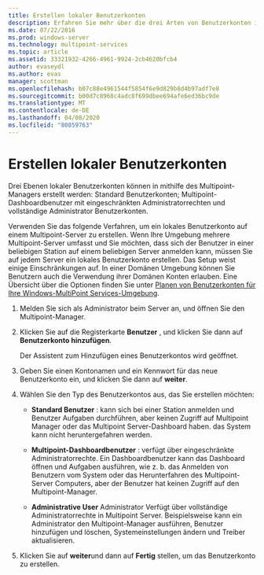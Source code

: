 ```yaml
---
title: Erstellen lokaler Benutzerkonten
description: Erfahren Sie mehr über die drei Arten von Benutzerkonten in Multipoint Services
ms.date: 07/22/2016
ms.prod: windows-server
ms.technology: multipoint-services
ms.topic: article
ms.assetid: 33321932-4266-4961-9924-2cb4620bfcb4
author: evaseydl
ms.author: evas
manager: scottman
ms.openlocfilehash: b07c88e4961544f5854f6e9d829b8d4b97adf7e8
ms.sourcegitcommit: b00d7c8968c4adc8f699dbee694afe6ed36bc9de
ms.translationtype: MT
ms.contentlocale: de-DE
ms.lasthandoff: 04/08/2020
ms.locfileid: "80859763"
---
```

# <a name="create-local-user-accounts"></a>Erstellen lokaler Benutzerkonten
Drei Ebenen lokaler Benutzerkonten können in mithilfe des Multipoint-Managers erstellt werden: Standard Benutzerkonten; Multipoint-Dashboardbenutzer mit eingeschränkten Administratorrechten und vollständige Administrator Benutzerkonten.  
  
Verwenden Sie das folgende Verfahren, um ein lokales Benutzerkonto auf einem Multipoint-Server zu erstellen. Wenn Ihre Umgebung mehrere Multipoint-Server umfasst und Sie möchten, dass sich der Benutzer in einer beliebigen Station auf einem beliebigen Server anmelden kann, müssen Sie auf jedem Server ein lokales Benutzerkonto erstellen. Das Setup weist einige Einschränkungen auf. In einer Domänen Umgebung können Sie Benutzern auch die Verwendung ihrer Domänen Konten erlauben. Eine Übersicht über die Optionen finden Sie unter [Planen von Benutzerkonten für Ihre Windows-MultiPoint Services-Umgebung](Plan-user-accounts-for-your-MultiPoint-services-environment.md).  
   
1.  Melden Sie sich als Administrator beim Server an, und öffnen Sie den Multipoint-Manager.  
  
2.  Klicken Sie auf die Registerkarte **Benutzer** , und klicken Sie dann auf **Benutzerkonto hinzufügen**.  
  
    Der Assistent zum Hinzufügen eines Benutzerkontos wird geöffnet.  
  
3.  Geben Sie einen Kontonamen und ein Kennwort für das neue Benutzerkonto ein, und klicken Sie dann auf **weiter**.  
  
4.  Wählen Sie den Typ des Benutzerkontos aus, das Sie erstellen möchten:  
  
    -   **Standard Benutzer** : kann sich bei einer Station anmelden und Benutzer Aufgaben durchführen, aber keinen Zugriff auf Multipoint Manager oder das Multipoint Server-Dashboard haben. das System kann nicht heruntergefahren werden.  
  
    -   **Multipoint-Dashboardbenutzer** : verfügt über eingeschränkte Administratorrechte. Ein Dashboardbenutzer kann das Dashboard öffnen und Aufgaben ausführen, wie z. b. das Anmelden von Benutzern vom System oder das Herunterfahren des Multipoint-Server Computers, aber der Benutzer hat keinen Zugriff auf den Multipoint-Manager.  
  
    -   **Administrative User** Administrator Verfügt über vollständige Administratorrechte in Multipoint Server. Beispielsweise kann ein Administrator den Multipoint-Manager ausführen, Benutzer hinzufügen und löschen, Systemeinstellungen ändern und Treiber aktualisieren.  
  
5.  Klicken Sie auf **weiter**und dann auf **Fertig** stellen, um das Benutzerkonto zu erstellen.